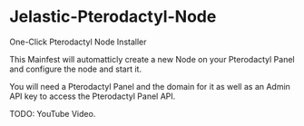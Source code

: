 # Jelastic-Pterodactyl-Node
One-Click Pterodactyl Node Installer

This Mainfest will automatticly create a new Node on your Pterodactyl Panel and configure the node and start it.

You will need a Pterodactyl Panel and the domain for it as well as an Admin API key to access the Pterodactyl Panel API.

TODO: YouTube Video.
